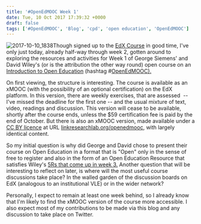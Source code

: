```yaml
---
title: '#OpenEdMOOC Week 1'
date: Tue, 10 Oct 2017 17:39:32 +0000
draft: false
tags: ['#OpenEdMOOC', 'Blog', 'cpd', 'open education', 'OpenEdMOOC']
---
```


![2017-10-10_1838](https://blog.cpjobling.net/wp-content/uploads/2017/10/2017-10-10_1838.png)Though signed up to the [EdX Course](https://courses.edx.org/courses/course-v1:UTArlingtonX+LINK.OEx+3T2017/course/) in good time, I've only just today, already half-way through week 2, gotten around to exploring the resources and activities for Week 1 of George Siemens' and David Wiley's (or is the attribution the other way round) open course on an [Introduction to Open Education](https://courses.edx.org/courses/course-v1:UTArlingtonX+LINK.OEx+3T2017/course/) (hashtag #[OpenEdMOOC).](https://twitter.com/hashtag/OpenEdMOOC)

On first viewing, the structure is interesting. The course is available as an xMOOC (with the possibility of an optional certification) on the EdX platform. In this version, there are weekly exercises, that are assessed  -- I've missed the deadline for the first one -- and the usual mixture of text, video, readings and discussion. This version will cease to be available, shortly after the course ends, unless the $59 certification fee is paid by the end of October. But there is also an xMOOC version, made available under a [CC BY licence](https://creativecommons.org/licenses/by/4.0/) at URL [linkresearchlab.org/openedmooc](http://linkresearchlab.org/openedmooc/#week3), with largely identical content.

So my initial question is why did George and David chose to present their course on Open Education in a format that is "Open" only in the sense of free to register and also in the form of an Open Education Resource that satisfies Wiley's [5Rs that come up in week 3.](http://linkresearchlab.org/openedmooc/#week3) Another question that will be interesting to reflect on later, is where will the most useful course discussions take place? In the walled garden of the discussion boards on EdX (analogous to an institutional VLE) or in the wider network?

Personally, I expect to remain at least one week behind, so I already know that I'm likely to find the xMOOC version of the course more accessible. I also expect most of my contributions to be made via this blog and any discussion to take place on Twitter.